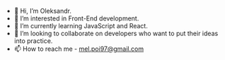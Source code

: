 - 👋 Hi, I’m Oleksandr.
- 👀 I’m interested in Front-End development.
- 🌱 I’m currently learning JavaScript and React.
- 💞️ I’m looking to collaborate on developers who want to put their ideas into practice. 
- 📫 How to reach me - mel.poi97@gmail.com

<!---
MelAlex-97/MelAlex-97 is a ✨ special ✨ repository because its `README.md` (this file) appears on your GitHub profile.
You can click the Preview link to take a look at your changes.
--->
